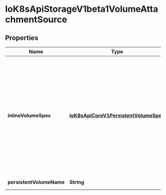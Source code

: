 
# IoK8sApiStorageV1beta1VolumeAttachmentSource

## Properties
Name | Type | Description | Notes
------------ | ------------- | ------------- | -------------
**inlineVolumeSpec** | [**IoK8sApiCoreV1PersistentVolumeSpec**](IoK8sApiCoreV1PersistentVolumeSpec.md) | inlineVolumeSpec contains all the information necessary to attach a persistent volume defined by a pod&#39;s inline VolumeSource. This field is populated only for the CSIMigration feature. It contains translated fields from a pod&#39;s inline VolumeSource to a PersistentVolumeSpec. This field is alpha-level and is only honored by servers that enabled the CSIMigration feature. |  [optional]
**persistentVolumeName** | **String** | Name of the persistent volume to attach. |  [optional]



